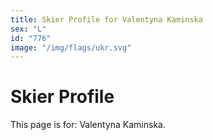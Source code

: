 ```yaml
---
title: Skier Profile for Valentyna Kaminska
sex: "L"
id: "776"
image: "/img/flags/ukr.svg" 
---
```


# Skier Profile

This page is for: Valentyna Kaminska.
    
